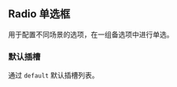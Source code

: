 <div class="demo-header">
<p class="overviewicon">
  <span class="wapi-form-radioboxgroup"/>
</p>

## Radio 单选框

<nova-uxlink widget-name="Selectgroup"></nova-uxlink>

用于配置不同场景的选项，在一组备选项中进行单选。

</div>

### 默认插槽

通过 `default` 默认插槽列表。

<nova-demo-view link="radio/radio-default"></nova-demo-view>

<br>
